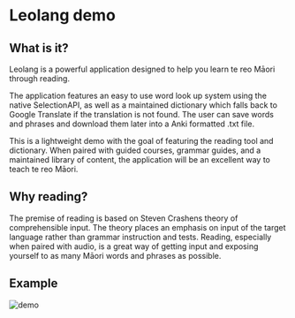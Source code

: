 # Leolang demo

## What is it?
Leolang is a powerful application designed to help you learn te reo Māori through reading.

The application features an easy to use word look up system using the native SelectionAPI, as well as a maintained dictionary which falls back to Google Translate if the translation is not found. The user can save words and phrases and download them later into a Anki formatted .txt file.

This is a lightweight demo with the goal of featuring the reading tool and dictionary. When paired with guided courses, grammar guides, and a maintained library of content, the application will be an excellent way to teach te reo Māori.

## Why reading?
The premise of reading is based on Steven Crashens theory of comprehensible input. The theory places an emphasis on input of the target language rather than grammar instruction and tests. Reading, especially when paired with audio, is a great way of getting input and exposing yourself to as many Māori words and phrases as possible.

## Example
![demo](https://github.com/KarlGilden/LeoLangLite/assets/45926924/0e6905c2-bf06-47f3-9640-b9f1be786788)
